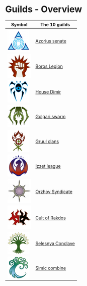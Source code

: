 # Guilds - Overview

| Symbol | The 10 guilds
| -             | -
| ![imgAzorius]  | [Azorius senate][azorius]
| ![imgBoros]    | [Boros Legion][boros]
| ![imgDimir]    | [House Dimir][dimir]
| ![imgGolgari]  | [Golgari swarm][golgari]
| ![imgGruul]    | [Gruul clans][gruul]
| ![imgIzzet]    | [Izzet league][izzet]
| ![imgOrzhov]   | [Orzhov Syndicate][orzhov]
| ![imgRakdos]   | [Cult of Rakdos][rakdos]
| ![imgSelesnya] | [Selesnya Conclave][selesnya]
| ![imgSimic]    |[Simic combine][simic]

[azorius]: <./azorius>
[boros]: <./boros>
[dimir]: <./dimir>
[golgari]: <./golgari>
[gruul]: <./gruul>
[izzet]: <./izzet>
[orzhov]: <./orzhov>
[rakdos]: <./rakdos>
[selesnya]: <./selesnya>
[simic]: <./simic>

[imgAzorius]: ../resources/emblems/azorius.png
[imgBoros]: ../resources/emblems/boros.png
[imgDimir]: ../resources/emblems/dimir.png
[imgGolgari]: ../resources/emblems/golgari.png
[imgGruul]: ../resources/emblems/Gruul.png
[imgIzzet]: ../resources/emblems/izzet.png
[imgOrzhov]: ../resources/emblems/orzhov.png
[imgRakdos]: ../resources/emblems/rakdos.png
[imgSelesnya]: ../resources/emblems/selesnya.png
[imgSimic]: ../resources/emblems/simic.png